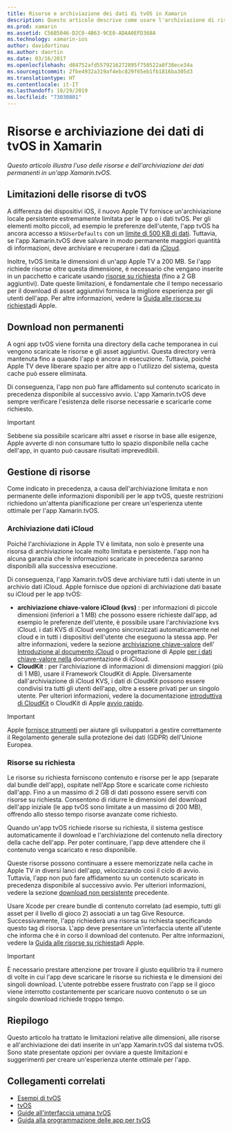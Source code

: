 ```yaml
---
title: Risorse e archiviazione dei dati di tvOS in Xamarin
description: Questo articolo descrive come usare l'archiviazione di risorse e dati permanenti in un'app tvOS compilata con Xamarin. Illustra l'archiviazione dei dati iCloud e le risorse su richiesta.
ms.prod: xamarin
ms.assetid: C56B5046-D2C0-4B63-9CE0-ADAA0EFD368A
ms.technology: xamarin-ios
author: davidortinau
ms.author: daortin
ms.date: 03/16/2017
ms.openlocfilehash: d84752afd5579216272895f750522a8f38ece34a
ms.sourcegitcommit: 2fbe4932a319af4ebc829f65eb1fb1816ba305d3
ms.translationtype: HT
ms.contentlocale: it-IT
ms.lasthandoff: 10/29/2019
ms.locfileid: "73030801"
---
```

# <a name="tvos-resources-and-data-storage-in-xamarin"></a>Risorse e archiviazione dei dati di tvOS in Xamarin

_Questo articolo illustra l'uso delle risorse e dell'archiviazione dei dati permanenti in un'app Xamarin.tvOS._

<a name="tvOS-Resource-Limitations" />

## <a name="tvos-resource-limitations"></a>Limitazioni delle risorse di tvOS

A differenza dei dispositivi iOS, il nuovo Apple TV fornisce un'archiviazione locale persistente estremamente limitata per le app o i dati tvOS. Per gli elementi molto piccoli, ad esempio le preferenze dell'utente, l'app tvOS ha ancora accesso a `NSUserDefaults` con un [limite di 500 KB di dati](https://forums.developer.apple.com/message/50696#50696). Tuttavia, se l'app Xamarin.tvOS deve salvare in modo permanente maggiori quantità di informazioni, deve archiviare e recuperare i dati da [iCloud](#iCloud-Data-Storage).

Inoltre, tvOS limita le dimensioni di un'app Apple TV a 200 MB. Se l'app richiede risorse oltre questa dimensione, è necessario che vengano inserite in un pacchetto e caricate usando [risorse su richiesta](#On-Demand-Resources) (fino a 2 GB aggiuntivi). Date queste limitazioni, è fondamentale che il tempo necessario per il download di asset aggiuntivi fornisca la migliore esperienza per gli utenti dell'app. Per altre informazioni, vedere la [Guida alle risorse su richiesta](https://developer.apple.com/library/prerelease/tvos/documentation/FileManagement/Conceptual/On_Demand_Resources_Guide/index.html#//apple_ref/doc/uid/TP40015083)di Apple.

<a name="Non-Persistent-Downloads" />

## <a name="non-persistent-downloads"></a>Download non permanenti

A ogni app tvOS viene fornita una directory della cache temporanea in cui vengono scaricate le risorse e gli asset aggiuntivi. Questa directory verrà mantenuta fino a quando l'app è ancora in esecuzione. Tuttavia, poiché Apple TV deve liberare spazio per altre app o l'utilizzo del sistema, questa cache può essere eliminata.

Di conseguenza, l'app non può fare affidamento sul contenuto scaricato in precedenza disponibile al successivo avvio. L'app Xamarin.tvOS deve sempre verificare l'esistenza delle risorse necessarie e scaricarle come richiesto.

> [!IMPORTANT]
> Sebbene sia possibile scaricare altri asset e risorse in base alle esigenze, Apple avverte di non consumare tutto lo spazio disponibile nella cache dell'app, in quanto può causare risultati imprevedibili.

<a name="Managing-Resources" />

## <a name="managing-resources"></a>Gestione di risorse

Come indicato in precedenza, a causa dell'archiviazione limitata e non permanente delle informazioni disponibili per le app tvOS, queste restrizioni richiedono un'attenta pianificazione per creare un'esperienza utente ottimale per l'app Xamarin.tvOS.

<a name="iCloud-Data-Storage" />

### <a name="icloud-data-storage"></a>Archiviazione dati iCloud

Poiché l'archiviazione in Apple TV è limitata, non solo è presente una risorsa di archiviazione locale molto limitata e persistente. l'app non ha alcuna garanzia che le informazioni scaricate in precedenza saranno disponibili alla successiva esecuzione.

Di conseguenza, l'app Xamarin.tvOS deve archiviare tutti i dati utente in un archivio dati iCloud. Apple fornisce due opzioni di archiviazione dati basate su iCloud per le app tvOS:

- **archiviazione chiave-valore iCloud (kvs)** : per informazioni di piccole dimensioni (inferiori a 1 MB) che possono essere richieste dall'app, ad esempio le preferenze dell'utente, è possibile usare l'archiviazione kvs iCloud. i dati KVS di iCloud vengono sincronizzati automaticamente nel cloud e in tutti i dispositivi dell'utente che eseguono la stessa app. Per altre informazioni, vedere la sezione [archiviazione chiave-valore](~/ios/data-cloud/introduction-to-icloud.md) dell' [Introduzione al documento iCloud](~/ios/data-cloud/introduction-to-icloud.md) o progettazione di Apple [per i dati chiave-valore nella](https://developer.apple.com/library/prerelease/tvos/documentation/General/Conceptual/iCloudDesignGuide/Chapters/DesigningForKey-ValueDataIniCloud.html#//apple_ref/doc/uid/TP40012094-CH7) documentazione di iCloud.
- **CloudKit** : per l'archiviazione di informazioni di dimensioni maggiori (più di 1 MB), usare il Framework CloudKit di Apple. Diversamente dall'archiviazione di iCloud KVS, i dati di CloudKit possono essere condivisi tra tutti gli utenti dell'app, oltre a essere privati per un singolo utente. Per ulteriori informazioni, vedere la documentazione [introduttiva di CloudKit](~/ios/data-cloud/intro-to-cloudkit.md) o CloudKit di Apple [avvio rapido](https://developer.apple.com/library/prerelease/tvos/documentation/DataManagement/Conceptual/CloudKitQuickStart/Introduction/Introduction.html#//apple_ref/doc/uid/TP40014987).

> [!IMPORTANT]
> Apple [fornisce strumenti](https://developer.apple.com/support/allowing-users-to-manage-data/) per aiutare gli sviluppatori a gestire correttamente il Regolamento generale sulla protezione dei dati (GDPR) dell'Unione Europea.

<a name="On-Demand-Resources" />

### <a name="on-demand-resources"></a>Risorse su richiesta

Le risorse su richiesta forniscono contenuto e risorse per le app (separate dal bundle dell'app), ospitate nell'App Store e scaricate come richiesto dall'app. Fino a un massimo di 2 GB di dati possono essere serviti con risorse su richiesta. Consentono di ridurre le dimensioni del download dell'app iniziale (le app tvOS sono limitate a un massimo di 200 MB), offrendo allo stesso tempo risorse avanzate come richiesto.

Quando un'app tvOS richiede risorse su richiesta, il sistema gestisce automaticamente il download e l'archiviazione del contenuto nella directory della cache dell'app. Per poter continuare, l'app deve attendere che il contenuto venga scaricato e reso disponibile.

Queste risorse possono continuare a essere memorizzate nella cache in Apple TV in diversi lanci dell'app, velocizzando così il ciclo di avvio. Tuttavia, l'app non può fare affidamento su un contenuto scaricato in precedenza disponibile al successivo avvio. Per ulteriori informazioni, vedere la sezione [download non persistente](#Non-Persistent-Downloads) precedente.

Usare Xcode per creare bundle di contenuto correlato (ad esempio, tutti gli asset per il livello di gioco 2) associati a un tag Give Resource. Successivamente, l'app richiederà una risorsa su richiesta specificando questo tag di risorsa. L'app deve presentare un'interfaccia utente all'utente che informa che è in corso il download del contenuto. Per altre informazioni, vedere la [Guida alle risorse su richiesta](https://developer.apple.com/library/prerelease/tvos/documentation/FileManagement/Conceptual/On_Demand_Resources_Guide/index.html#//apple_ref/doc/uid/TP40015083)di Apple.

> [!IMPORTANT]
> È necessario prestare attenzione per trovare il giusto equilibrio tra il numero di volte in cui l'app deve scaricare le risorse su richiesta e le dimensioni dei singoli download. L'utente potrebbe essere frustrato con l'app se il gioco viene interrotto costantemente per scaricare nuovo contenuto o se un singolo download richiede troppo tempo.

<a name="Summary" />

## <a name="summary"></a>Riepilogo

Questo articolo ha trattato le limitazioni relative alle dimensioni, alle risorse e all'archiviazione dei dati inserite in un'app Xamarin.tvOS dal sistema tvOS. Sono state presentate opzioni per ovviare a queste limitazioni e suggerimenti per creare un'esperienza utente ottimale per l'app.

## <a name="related-links"></a>Collegamenti correlati

- [Esempi di tvOS](https://docs.microsoft.com/samples/browse/?products=xamarin&term=Xamarin.iOS+tvOS)
- [tvOS](https://developer.apple.com/tvos/)
- [Guide all'interfaccia umana tvOS](https://developer.apple.com/tvos/human-interface-guidelines/)
- [Guida alla programmazione delle app per tvOS](https://developer.apple.com/library/prerelease/tvos/documentation/General/Conceptual/AppleTV_PG/)
